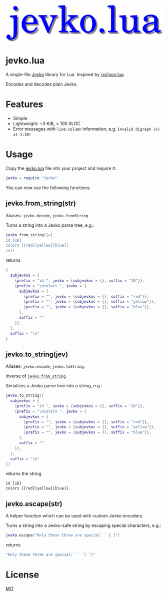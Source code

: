 ![jevko.lua logo](logo.svg)

# jevko.lua

A single-file [Jevko](https://jevko.org) library for Lua. Inspired by [rxi/json.lua](https://github.com/rxi/json.lua).

Encodes and decodes plain Jevko.

# Features

* Simple
* Lightweight: ~3 KiB, < 100 SLOC
* Error messages with `line:column` information, e.g. `Invalid digraph (x) at 1:10!`

# Usage

Copy the [jevko.lua](jevko.lua?raw=1) file into your project and require it:

```lua
jevko = require "jevko"
```

You can now use the following functions:

## jevko.from_string(str)

Aliases: `jevko.decode`, `jevko.fromString`.

Turns a string into a Jevko parse tree, e.g.:

```lua
jevko.from_string([=[
id [10]
colors [[red][yellow][blue]]
]=])
```

returns

```lua
{
  subjevkos = {
    {prefix = "id ", jevko = {subjevkos = {}, suffix = "10"}},
    {prefix = "\ncolors ", jevko = {
      subjevkos = {
        {prefix = "", jevko = {subjevkos = {}, suffix = "red"}},
        {prefix = "", jevko = {subjevkos = {}, suffix = "yellow"}},
        {prefix = "", jevko = {subjevkos = {}, suffix = "blue"}},
      },
      suffix = ""
    }},
  },
  suffix = "\n"
}
```

## jevko.to_string(jev)

Aliases: `jevko.encode`, `jevko.toString`.

Inverse of [`jevko.from_string`](#jevkofrom_stringstr).

Serializes a Jevko parse tree into a string, e.g.:

```lua
jevko.to_string({
  subjevkos = {
    {prefix = "id ", jevko = {subjevkos = {}, suffix = "10"}},
    {prefix = "\ncolors ", jevko = {
      subjevkos = {
        {prefix = "", jevko = {subjevkos = {}, suffix = "red"}},
        {prefix = "", jevko = {subjevkos = {}, suffix = "yellow"}},
        {prefix = "", jevko = {subjevkos = {}, suffix = "blue"}},
      },
      suffix = ""
    }},
  },
  suffix = "\n"
})
```

returns the string

```
id [10]
colors [[red][yellow][blue]]

```

## jevko.escape(str)

A helper function which can be used with custom Jevko encoders.

Turns a string into a Jevko-safe string by escaping special characters, e.g.:

```lua
jevko.escape("Only these three are special: ` [ ]")
```

returns

```lua
"Only these three are special: `` `[ `]"
```

# License

[MIT](LICENSE)
